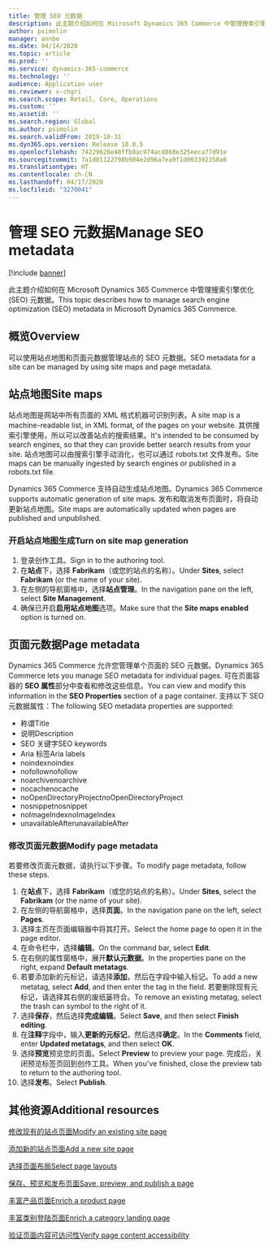 ```yaml
---
title: 管理 SEO 元数据
description: 此主题介绍如何在 Microsoft Dynamics 365 Commerce 中管理搜索引擎优化 (SEO) 元数据。
author: psimolin
manager: annbe
ms.date: 04/14/2020
ms.topic: article
ms.prod: ''
ms.service: dynamics-365-commerce
ms.technology: ''
audience: Application user
ms.reviewer: v-chgri
ms.search.scope: Retail, Core, Operations
ms.custom: ''
ms.assetid: ''
ms.search.region: Global
ms.author: psimolin
ms.search.validFrom: 2019-10-31
ms.dyn365.ops.version: Release 10.0.5
ms.openlocfilehash: 74229628e48ffb8ac974acd868e325eeca77d91e
ms.sourcegitcommit: 7a1d01122790b904e2d96a7ea9f1d003392358a6
ms.translationtype: HT
ms.contentlocale: zh-CN
ms.lasthandoff: 04/17/2020
ms.locfileid: "3270041"
---
```

# <a name="manage-seo-metadata"></a><span data-ttu-id="3a067-103">管理 SEO 元数据</span><span class="sxs-lookup"><span data-stu-id="3a067-103">Manage SEO metadata</span></span>


[!include [banner](includes/banner.md)]

<span data-ttu-id="3a067-104">此主题介绍如何在 Microsoft Dynamics 365 Commerce 中管理搜索引擎优化 (SEO) 元数据。</span><span class="sxs-lookup"><span data-stu-id="3a067-104">This topic describes how to manage search engine optimization (SEO) metadata in Microsoft Dynamics 365 Commerce.</span></span>

## <a name="overview"></a><span data-ttu-id="3a067-105">概览</span><span class="sxs-lookup"><span data-stu-id="3a067-105">Overview</span></span>

<span data-ttu-id="3a067-106">可以使用站点地图和页面元数据管理站点的 SEO 元数据。</span><span class="sxs-lookup"><span data-stu-id="3a067-106">SEO metadata for a site can be managed by using site maps and page metadata.</span></span>
    
## <a name="site-maps"></a><span data-ttu-id="3a067-107">站点地图</span><span class="sxs-lookup"><span data-stu-id="3a067-107">Site maps</span></span>

<span data-ttu-id="3a067-108">站点地图是网站中所有页面的 XML 格式机器可识别列表。</span><span class="sxs-lookup"><span data-stu-id="3a067-108">A site map is a machine-readable list, in XML format, of the pages on your website.</span></span> <span data-ttu-id="3a067-109">其供搜索引擎使用，所以可以改善站点的搜索结果。</span><span class="sxs-lookup"><span data-stu-id="3a067-109">It's intended to be consumed by search engines, so that they can provide better search results from your site.</span></span> <span data-ttu-id="3a067-110">站点地图可以由搜索引擎手动消化，也可以通过 robots.txt 文件发布。</span><span class="sxs-lookup"><span data-stu-id="3a067-110">Site maps can be manually ingested by search engines or published in a robots.txt file.</span></span>

<span data-ttu-id="3a067-111">Dynamics 365 Commerce 支持自动生成站点地图。</span><span class="sxs-lookup"><span data-stu-id="3a067-111">Dynamics 365 Commerce supports automatic generation of site maps.</span></span> <span data-ttu-id="3a067-112">发布和取消发布页面时，将自动更新站点地图。</span><span class="sxs-lookup"><span data-stu-id="3a067-112">Site maps are automatically updated when pages are published and unpublished.</span></span>

### <a name="turn-on-site-map-generation"></a><span data-ttu-id="3a067-113">开启站点地图生成</span><span class="sxs-lookup"><span data-stu-id="3a067-113">Turn on site map generation</span></span>

1. <span data-ttu-id="3a067-114">登录创作工具。</span><span class="sxs-lookup"><span data-stu-id="3a067-114">Sign in to the authoring tool.</span></span>
1. <span data-ttu-id="3a067-115">在**站点**下，选择 **Fabrikam**（或您的站点的名称）。</span><span class="sxs-lookup"><span data-stu-id="3a067-115">Under **Sites**, select **Fabrikam** (or the name of your site).</span></span>
1. <span data-ttu-id="3a067-116">在左侧的导航窗格中，选择**站点管理**。</span><span class="sxs-lookup"><span data-stu-id="3a067-116">In the navigation pane on the left, select **Site Management**.</span></span>
1. <span data-ttu-id="3a067-117">确保已开启**启用站点地图**选项。</span><span class="sxs-lookup"><span data-stu-id="3a067-117">Make sure that the **Site maps enabled** option is turned on.</span></span>

## <a name="page-metadata"></a><span data-ttu-id="3a067-118">页面元数据</span><span class="sxs-lookup"><span data-stu-id="3a067-118">Page metadata</span></span>

<span data-ttu-id="3a067-119">Dynamics 365 Commerce 允许您管理单个页面的 SEO 元数据。</span><span class="sxs-lookup"><span data-stu-id="3a067-119">Dynamics 365 Commerce lets you manage SEO metadata for individual pages.</span></span> <span data-ttu-id="3a067-120">可在页面容器的 **SEO 属性**部分中查看和修改这些信息。</span><span class="sxs-lookup"><span data-stu-id="3a067-120">You can view and modify this information in the **SEO Properties** section of a page container.</span></span> <span data-ttu-id="3a067-121">支持以下 SEO 元数据属性：</span><span class="sxs-lookup"><span data-stu-id="3a067-121">The following SEO metadata properties are supported:</span></span>

- <span data-ttu-id="3a067-122">称谓</span><span class="sxs-lookup"><span data-stu-id="3a067-122">Title</span></span>
- <span data-ttu-id="3a067-123">说明</span><span class="sxs-lookup"><span data-stu-id="3a067-123">Description</span></span>
- <span data-ttu-id="3a067-124">SEO 关键字</span><span class="sxs-lookup"><span data-stu-id="3a067-124">SEO keywords</span></span>
- <span data-ttu-id="3a067-125">Aria 标签</span><span class="sxs-lookup"><span data-stu-id="3a067-125">Aria labels</span></span>
- <span data-ttu-id="3a067-126">noindex</span><span class="sxs-lookup"><span data-stu-id="3a067-126">noindex</span></span>
- <span data-ttu-id="3a067-127">nofollow</span><span class="sxs-lookup"><span data-stu-id="3a067-127">nofollow</span></span>
- <span data-ttu-id="3a067-128">noarchive</span><span class="sxs-lookup"><span data-stu-id="3a067-128">noarchive</span></span>
- <span data-ttu-id="3a067-129">nocache</span><span class="sxs-lookup"><span data-stu-id="3a067-129">nocache</span></span>
- <span data-ttu-id="3a067-130">noOpenDirectoryProject</span><span class="sxs-lookup"><span data-stu-id="3a067-130">noOpenDirectoryProject</span></span>
- <span data-ttu-id="3a067-131">nosnippet</span><span class="sxs-lookup"><span data-stu-id="3a067-131">nosnippet</span></span>
- <span data-ttu-id="3a067-132">noImageIndex</span><span class="sxs-lookup"><span data-stu-id="3a067-132">noImageIndex</span></span>
- <span data-ttu-id="3a067-133">unavailableAfter</span><span class="sxs-lookup"><span data-stu-id="3a067-133">unavailableAfter</span></span>

### <a name="modify-page-metadata"></a><span data-ttu-id="3a067-134">修改页面元数据</span><span class="sxs-lookup"><span data-stu-id="3a067-134">Modify page metadata</span></span>

<span data-ttu-id="3a067-135">若要修改页面元数据，请执行以下步骤。</span><span class="sxs-lookup"><span data-stu-id="3a067-135">To modify page metadata, follow these steps.</span></span>

1. <span data-ttu-id="3a067-136">在**站点**下，选择 **Fabrikam**（或您的站点的名称）。</span><span class="sxs-lookup"><span data-stu-id="3a067-136">Under **Sites**, select the **Fabrikam** (or the name of your site).</span></span>
1. <span data-ttu-id="3a067-137">在左侧的导航窗格中，选择**页面**。</span><span class="sxs-lookup"><span data-stu-id="3a067-137">In the navigation pane on the left, select **Pages**.</span></span>
1. <span data-ttu-id="3a067-138">选择主页在页面编辑器中将其打开。</span><span class="sxs-lookup"><span data-stu-id="3a067-138">Select the home page to open it in the page editor.</span></span>
1. <span data-ttu-id="3a067-139">在命令栏中，选择**编辑**。</span><span class="sxs-lookup"><span data-stu-id="3a067-139">On the command bar, select **Edit**.</span></span>
1. <span data-ttu-id="3a067-140">在右侧的属性窗格中，展开**默认元数据**。</span><span class="sxs-lookup"><span data-stu-id="3a067-140">In the properties pane on the right, expand **Default metatags**.</span></span>
1. <span data-ttu-id="3a067-141">若要添加新的元标记，请选择**添加**，然后在字段中输入标记。</span><span class="sxs-lookup"><span data-stu-id="3a067-141">To add a new metatag, select **Add**, and then enter the tag in the field.</span></span> <span data-ttu-id="3a067-142">若要删除现有元标记，请选择其右侧的废纸篓符合。</span><span class="sxs-lookup"><span data-stu-id="3a067-142">To remove an existing metatag, select the trash can symbol to the right of it.</span></span>
1. <span data-ttu-id="3a067-143">选择**保存**，然后选择**完成编辑**。</span><span class="sxs-lookup"><span data-stu-id="3a067-143">Select **Save**, and then select **Finish editing**.</span></span>
1. <span data-ttu-id="3a067-144">在**注释**字段中，输入**更新的元标记**，然后选择**确定**。</span><span class="sxs-lookup"><span data-stu-id="3a067-144">In the **Comments** field, enter **Updated metatags**, and then select **OK**.</span></span>
1. <span data-ttu-id="3a067-145">选择**预览**预览您的页面。</span><span class="sxs-lookup"><span data-stu-id="3a067-145">Select **Preview** to preview your page.</span></span> <span data-ttu-id="3a067-146">完成后，关闭预览标签页回到创作工具。</span><span class="sxs-lookup"><span data-stu-id="3a067-146">When you've finished, close the preview tab to return to the authoring tool.</span></span>
1. <span data-ttu-id="3a067-147">选择**发布**。</span><span class="sxs-lookup"><span data-stu-id="3a067-147">Select **Publish**.</span></span>

## <a name="additional-resources"></a><span data-ttu-id="3a067-148">其他资源</span><span class="sxs-lookup"><span data-stu-id="3a067-148">Additional resources</span></span>

[<span data-ttu-id="3a067-149">修改现有的站点页面</span><span class="sxs-lookup"><span data-stu-id="3a067-149">Modify an existing site page</span></span>](modify-existing-page.md)

[<span data-ttu-id="3a067-150">添加新的站点页面</span><span class="sxs-lookup"><span data-stu-id="3a067-150">Add a new site page</span></span>](add-new-page.md)

[<span data-ttu-id="3a067-151">选择页面布局</span><span class="sxs-lookup"><span data-stu-id="3a067-151">Select page layouts</span></span>](select-page-layouts.md)

[<span data-ttu-id="3a067-152">保存、预览和发布页面</span><span class="sxs-lookup"><span data-stu-id="3a067-152">Save, preview, and publish a page</span></span>](save-preview-publish-page.md)

[<span data-ttu-id="3a067-153">丰富产品页面</span><span class="sxs-lookup"><span data-stu-id="3a067-153">Enrich a product page</span></span>](enrich-product-page.md)

[<span data-ttu-id="3a067-154">丰富类别登陆页面</span><span class="sxs-lookup"><span data-stu-id="3a067-154">Enrich a category landing page</span></span>](enrich-category-page.md)

[<span data-ttu-id="3a067-155">验证页面内容可访问性</span><span class="sxs-lookup"><span data-stu-id="3a067-155">Verify page content accessibility</span></span>](verify-accessibility.md)
